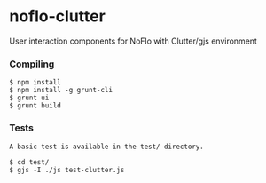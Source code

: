 # noflo-clutter

User interaction components for NoFlo with Clutter/gjs environment

### Compiling

    $ npm install
    $ npm install -g grunt-cli
    $ grunt ui
    $ grunt build

### Tests

    A basic test is available in the test/ directory.

    $ cd test/
    $ gjs -I ./js test-clutter.js
